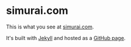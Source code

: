 simurai.com
=================

This is what you see at [simurai.com](http://simurai.com/).

It's built with [Jekyll](http://jekyllrb.com/) and hosted as a [GitHub page](https://pages.github.com/).
